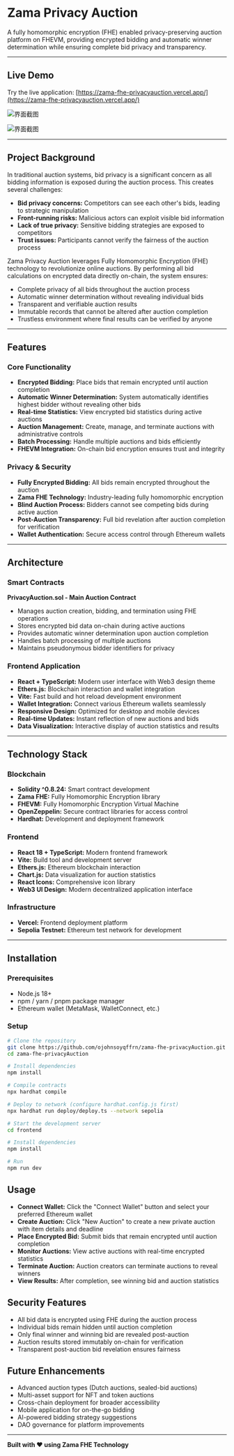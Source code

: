 # Zama Privacy Auction

A fully homomorphic encryption (FHE) enabled privacy-preserving auction platform on FHEVM, providing encrypted bidding and automatic winner determination while ensuring complete bid privacy and transparency.

---

## Live Demo

Try the live application: [https://zama-fhe-privacyauction.vercel.app/](https://zama-fhe-privacyauction.vercel.app/)

![界面截图](./image1.png)

![界面截图](./image2.png)

---

## Project Background  

In traditional auction systems, bid privacy is a significant concern as all bidding information is exposed during the auction process. This creates several challenges:

- **Bid privacy concerns:** Competitors can see each other's bids, leading to strategic manipulation
- **Front-running risks:** Malicious actors can exploit visible bid information
- **Lack of true privacy:** Sensitive bidding strategies are exposed to competitors
- **Trust issues:** Participants cannot verify the fairness of the auction process

Zama Privacy Auction leverages Fully Homomorphic Encryption (FHE) technology to revolutionize online auctions. By performing all bid calculations on encrypted data directly on-chain, the system ensures:

- Complete privacy of all bids throughout the auction process
- Automatic winner determination without revealing individual bids
- Transparent and verifiable auction results
- Immutable records that cannot be altered after auction completion
- Trustless environment where final results can be verified by anyone

---

## Features

### Core Functionality

- **Encrypted Bidding:** Place bids that remain encrypted until auction completion
- **Automatic Winner Determination:** System automatically identifies highest bidder without revealing other bids
- **Real-time Statistics:** View encrypted bid statistics during active auctions
- **Auction Management:** Create, manage, and terminate auctions with administrative controls
- **Batch Processing:** Handle multiple auctions and bids efficiently
- **FHEVM Integration:** On-chain bid encryption ensures trust and integrity

### Privacy & Security

- **Fully Encrypted Bidding:** All bids remain encrypted throughout the auction
- **Zama FHE Technology:** Industry-leading fully homomorphic encryption
- **Blind Auction Process:** Bidders cannot see competing bids during active auction
- **Post-Auction Transparency:** Full bid revelation after auction completion for verification
- **Wallet Authentication:** Secure access control through Ethereum wallets

---

## Architecture

### Smart Contracts

**PrivacyAuction.sol - Main Auction Contract**

- Manages auction creation, bidding, and termination using FHE operations
- Stores encrypted bid data on-chain during active auctions
- Provides automatic winner determination upon auction completion
- Handles batch processing of multiple auctions
- Maintains pseudonymous bidder identifiers for privacy

### Frontend Application

- **React + TypeScript:** Modern user interface with Web3 design theme
- **Ethers.js:** Blockchain interaction and wallet integration
- **Vite:** Fast build and hot reload development environment
- **Wallet Integration:** Connect various Ethereum wallets seamlessly
- **Responsive Design:** Optimized for desktop and mobile devices
- **Real-time Updates:** Instant reflection of new auctions and bids
- **Data Visualization:** Interactive display of auction statistics and results

---

## Technology Stack

### Blockchain

- **Solidity ^0.8.24:** Smart contract development
- **Zama FHE:** Fully Homomorphic Encryption library
- **FHEVM:** Fully Homomorphic Encryption Virtual Machine
- **OpenZeppelin:** Secure contract libraries for access control
- **Hardhat:** Development and deployment framework

### Frontend

- **React 18 + TypeScript:** Modern frontend framework
- **Vite:** Build tool and development server
- **Ethers.js:** Ethereum blockchain interaction
- **Chart.js:** Data visualization for auction statistics
- **React Icons:** Comprehensive icon library
- **Web3 UI Design:** Modern decentralized application interface

### Infrastructure

- **Vercel:** Frontend deployment platform
- **Sepolia Testnet:** Ethereum test network for development

---

## Installation

### Prerequisites

- Node.js 18+ 
- npm / yarn / pnpm package manager
- Ethereum wallet (MetaMask, WalletConnect, etc.)

### Setup

```bash
# Clone the repository
git clone https://github.com/ojohnsoyqffrn/zama-fhe-privacyAuction.git
cd zama-fhe-privacyAuction

# Install dependencies
npm install

# Compile contracts
npx hardhat compile

# Deploy to network (configure hardhat.config.js first)
npx hardhat run deploy/deploy.ts --network sepolia

# Start the development server
cd frontend

# Install dependencies
npm install

# Run
npm run dev   
```

## Usage

- **Connect Wallet:** Click the "Connect Wallet" button and select your preferred Ethereum wallet
- **Create Auction:** Click "New Auction" to create a new private auction with item details and deadline
- **Place Encrypted Bid:** Submit bids that remain encrypted until auction completion
- **Monitor Auctions:** View active auctions with real-time encrypted statistics
- **Terminate Auction:** Auction creators can terminate auctions to reveal winners
- **View Results:** After completion, see winning bid and auction statistics

## Security Features

- All bid data is encrypted using FHE during the auction process
- Individual bids remain hidden until auction completion
- Only final winner and winning bid are revealed post-auction
- Auction results stored immutably on-chain for verification
- Transparent post-auction bid revelation ensures fairness

## Future Enhancements

- Advanced auction types (Dutch auctions, sealed-bid auctions)
- Multi-asset support for NFT and token auctions
- Cross-chain deployment for broader accessibility
- Mobile application for on-the-go bidding
- AI-powered bidding strategy suggestions
- DAO governance for platform improvements

---

**Built with ❤️ using Zama FHE Technology**